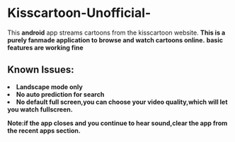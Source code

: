 # Kisscartoon-Unofficial-


This <b>android</b> app streams cartoons from the kisscartoon website.
<b>This is a purely fanmade application to browse and watch cartoons online.</b>
<b>basic features are working fine<b>
<h2>Known Issues:</h2>
<li>  Landscape mode only</li>
<li>  No auto prediction for search</li>
<li>  No default full screen,you can choose your video quality,which will let you watch fullscreen.</li>


Note:if the app closes and you continue to hear sound,clear the app from the recent apps section.
